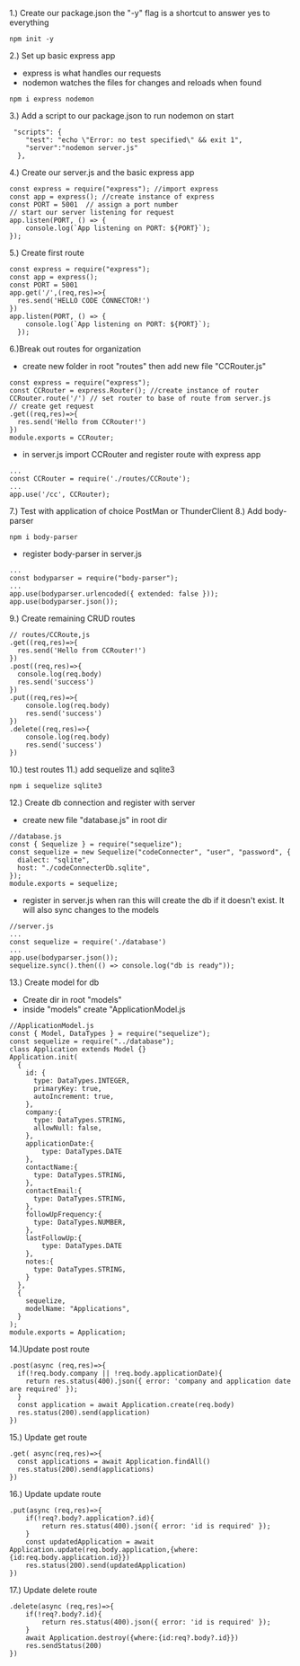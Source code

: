 1.) Create our package.json the "-y" flag is a shortcut to answer yes to everything
```
npm init -y
```

2.) Set up basic express app 
- express is what handles our requests
- nodemon watches the files for changes and reloads when found
```
npm i express nodemon
```

3.) Add a script to our package.json to run nodemon on start
```
 "scripts": { 
    "test": "echo \"Error: no test specified\" && exit 1", 
    "server":"nodemon server.js" 
  },
```
4.) Create our server.js and the basic express app
```
const express = require("express"); //import express 
const app = express(); //create instance of express 
const PORT = 5001  // assign a port number 
// start our server listening for request
app.listen(PORT, () => { 
    console.log(`App listening on PORT: ${PORT}`); 
});
```
5.) Create first route
```
const express = require("express"); 
const app = express(); 
const PORT = 5001 
app.get('/',(req,res)=>{ 
  res.send('HELLO CODE CONNECTOR!') 
}) 
app.listen(PORT, () => { 
    console.log(`App listening on PORT: ${PORT}`); 
  });
```
6.)Break out routes for organization 
- create new folder in root "routes" then add new file "CCRouter.js"
```
const express = require("express"); 
const CCRouter = express.Router(); //create instance of router 
CCRouter.route('/') // set router to base of route from server.js 
// create get request 
.get((req,res)=>{ 
  res.send('Hello from CCRouter!') 
}) 
module.exports = CCRouter;
```
- in server.js import CCRouter and register route with express app
```
...
const CCRouter = require('./routes/CCRoute');
...
app.use('/cc', CCRouter);
```
7.) Test with application of choice PostMan or ThunderClient 
8.) Add body-parser 
```
npm i body-parser
```
- register body-parser in server.js 
```
...
const bodyparser = require("body-parser");
...
app.use(bodyparser.urlencoded({ extended: false })); 
app.use(bodyparser.json());
```
9.) Create remaining CRUD routes
```
// routes/CCRoute,js
.get((req,res)=>{ 
  res.send('Hello from CCRouter!') 
}) 
.post((req,res)=>{ 
  console.log(req.body) 
  res.send('success') 
}) 
.put((req,res)=>{ 
    console.log(req.body) 
    res.send('success') 
}) 
.delete((req,res)=>{ 
    console.log(req.body) 
    res.send('success') 
})
```
10.) test routes 
11.) add sequelize and sqlite3
```
npm i sequelize sqlite3
```
12.) Create db connection and register with server
- create new file "database.js" in root dir 
```
//database.js
const { Sequelize } = require("sequelize"); 
const sequelize = new Sequelize("codeConnecter", "user", "password", { 
  dialect: "sqlite", 
  host: "./codeConnecterDb.sqlite", 
}); 
module.exports = sequelize;
```
- register in server.js when ran this will create the db if it doesn't exist. It will also sync changes to the models

```
//server.js
...
const sequelize = require('./database')
...
app.use(bodyparser.json());
sequelize.sync().then(() => console.log("db is ready"));
```
13.) Create model for db
- Create dir in root "models"
- inside "models" create "ApplicationModel.js
```
//ApplicationModel.js
const { Model, DataTypes } = require("sequelize"); 
const sequelize = require("../database"); 
class Application extends Model {} 
Application.init( 
  { 
    id: { 
      type: DataTypes.INTEGER, 
      primaryKey: true, 
      autoIncrement: true,  
    }, 
    company:{ 
      type: DataTypes.STRING, 
      allowNull: false, 
    }, 
    applicationDate:{ 
        type: DataTypes.DATE 
    }, 
    contactName:{ 
      type: DataTypes.STRING, 
    }, 
    contactEmail:{ 
      type: DataTypes.STRING, 
    }, 
    followUpFrequency:{ 
      type: DataTypes.NUMBER, 
    }, 
    lastFollowUp:{ 
        type: DataTypes.DATE 
    }, 
    notes:{ 
      type: DataTypes.STRING, 
    } 
  }, 
  { 
    sequelize, 
    modelName: "Applications", 
  } 
); 
module.exports = Application;
```
14.)Update post route
```
.post(async (req,res)=>{ 
  if(!req.body.company || !req.body.applicationDate){ 
    return res.status(400).json({ error: 'company and application date are required' }); 
  } 
  const application = await Application.create(req.body) 
  res.status(200).send(application) 
})
```
15.) Update get route
```
.get( async(req,res)=>{ 
  const applications = await Application.findAll() 
  res.status(200).send(applications) 
})
```
16.) Update update route
```
.put(async (req,res)=>{ 
    if(!req?.body?.application?.id){ 
        return res.status(400).json({ error: 'id is required' }); 
    } 
    const updatedApplication = await Application.update(req.body.application,{where:{id:req.body.application.id}}) 
    res.status(200).send(updatedApplication) 
})
```
17.) Update delete route
```
.delete(async (req,res)=>{ 
    if(!req?.body?.id){ 
        return res.status(400).json({ error: 'id is required' }); 
    } 
    await Application.destroy({where:{id:req?.body?.id}}) 
    res.sendStatus(200) 
})
```

